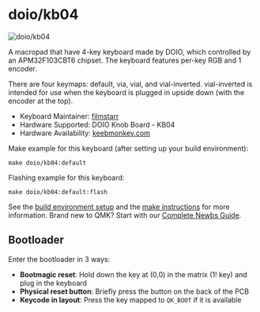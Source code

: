 # doio/kb04

![doio/kb04](https://cdn.shopify.com/s/files/1/0463/5980/6101/products/4_f40396cc-ea72-47a5-887f-bbeeb4023b11_1100x.png?v=1654787686)

A macropad that have 4-key keyboard made by DOIO, which controlled by an APM32F103CBT6 chipset. The keyboard features per-key RGB and 1 encoder.

There are four keymaps: default, via, vial, and vial-inverted. vial-inverted is intended for use when the keyboard is plugged in upside down (with the encoder at the top).

* Keyboard Maintainer: [filmstarr](https://github.com/filmstarr)
* Hardware Supported: DOIO Knob Board - KB04
* Hardware Availability: [keebmonkey.com](https://www.keebmonkey.com/products/megalodon-macro-pad-with-a-knob)

Make example for this keyboard (after setting up your build environment):

    make doio/kb04:default

Flashing example for this keyboard:

    make doio/kb04:default:flash

See the [build environment setup](https://docs.qmk.fm/#/getting_started_build_tools) and the [make instructions](https://docs.qmk.fm/#/getting_started_make_guide) for more information. Brand new to QMK? Start with our [Complete Newbs Guide](https://docs.qmk.fm/#/newbs).

## Bootloader

Enter the bootloader in 3 ways:

* **Bootmagic reset**: Hold down the key at (0,0) in the matrix (1! key) and plug in the keyboard
* **Physical reset button**: Briefly press the button on the back of the PCB
* **Keycode in layout**: Press the key mapped to `QK_BOOT` if it is available
